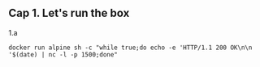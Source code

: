 Cap 1. Let's run the box
-------------------------

1.a

    docker run alpine sh -c "while true;do echo -e 'HTTP/1.1 200 OK\n\n '$(date) | nc -l -p 1500;done"